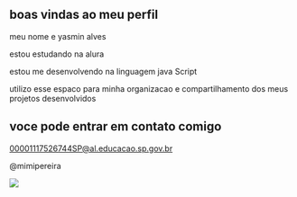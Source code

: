 ## boas vindas ao meu perfil

meu nome e yasmin alves

estou estudando na alura

estou me desenvolvendo na linguagem java Script

utilizo esse espaco para minha organizacao e compartilhamento dos meus projetos desenvolvidos
## voce pode entrar em contato comigo

00001117526744SP@al.educacao.sp.gov.br

@mimipereira

![](https://media1.tenor.com/m/oDHmRSkJqCMAAAAd/taehyung-disgusted-taehyung.gif)
